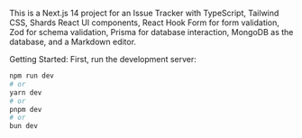 This is a Next.js 14 project for an Issue Tracker with TypeScript, Tailwind CSS, Shards React UI components, React Hook Form for form validation, Zod for schema validation, Prisma for database interaction, MongoDB as the database, and a Markdown editor.

Getting Started:
First, run the development server:

```bash
npm run dev
# or
yarn dev
# or
pnpm dev
# or
bun dev
